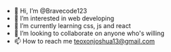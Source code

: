 - 👋 Hi, I’m @Bravecode123
- 👀 I’m interested in web developing
- 🌱 I’m currently learning css, js and react
- 💞️ I’m looking to collaborate on anyone who's willing
- 📫 How to reach me teoxonjoshua13@gmail.com

<!---
Bravecode123/Bravecode123 is a ✨ special ✨ repository because its `README.md` (this file) appears on your GitHub profile.
You can click the Preview link to take a look at your changes.
--->
